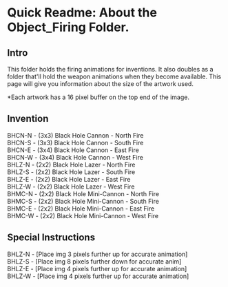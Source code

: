 # Quick Readme: About the Object_Firing Folder.

## Intro

This folder holds the firing animations for inventions. It also doubles as a folder that'll hold the weapon animations when they become available. This page will give you information about the size of the artwork used. 

*Each artwork has a 16 pixel buffer on the top end of the image.

## Invention

BHCN-N - (3x3) Black Hole Cannon - North Fire  
BHCN-S - (3x3) Black Hole Cannon - South Fire  
BHCN-E - (3x4) Black Hole Cannon - East Fire  
BHCN-W - (3x4) Black Hole Cannon - West Fire  
BHLZ-N - (2x2) Black Hole Lazer - North Fire  
BHLZ-S - (2x2) Black Hole Lazer - South Fire  
BHLZ-E - (2x2) Black Hole Lazer - East Fire  
BHLZ-W - (2x2) Black Hole Lazer - West Fire  
BHMC-N - (2x2) Black Hole Mini-Cannon - North Fire  
BHMC-S - (2x2) Black Hole Mini-Cannon - South Fire  
BHMC-E - (2x2) Black Hole Mini-Cannon - East Fire  
BHMC-W - (2x2) Black Hole Mini-Cannon - West Fire  

## Special Instructions

BHLZ-N - [Place img 3 pixels further up for accurate animation]  
BHLZ-S - [Place img 8 pixels further down for accurate anim]  
BHLZ-E - [Place img 4 pixels further up for accurate animation]  
BHLZ-W - [Place img 4 pixels further up for accurate animation]  
